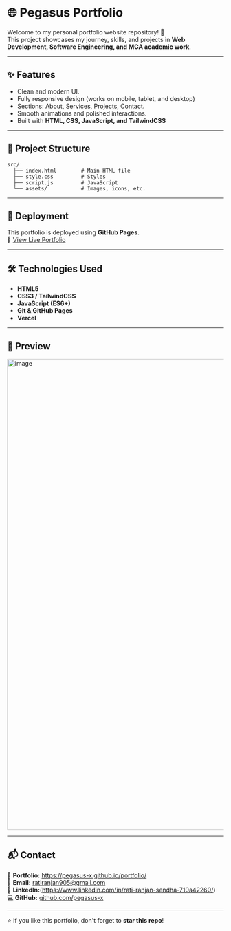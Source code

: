 # 🌐 Pegasus Portfolio

Welcome to my personal portfolio website repository! 🚀\
This project showcases my journey, skills, and projects in **Web
Development, Software Engineering, and MCA academic work**.

------------------------------------------------------------------------

## ✨ Features

-   Clean and modern UI.
-   Fully responsive design (works on mobile, tablet, and desktop) 
-   Sections: About, Services, Projects, Contact.
-   Smooth animations and polished interactions.
-   Built with **HTML, CSS, JavaScript, and TailwindCSS**

------------------------------------------------------------------------

## 📂 Project Structure

    src/
      ├── index.html        # Main HTML file
      ├── style.css         # Styles
      ├── script.js         # JavaScript
      └── assets/           # Images, icons, etc.

------------------------------------------------------------------------

## 🚀 Deployment

This portfolio is deployed using **GitHub Pages**.\
🔗 [View Live Portfolio](https://pegasus-x.github.io/portfolio/)

------------------------------------------------------------------------

## 🛠️ Technologies Used

-   **HTML5** 
-   **CSS3 / TailwindCSS**
-   **JavaScript (ES6+)** 
-   **Git & GitHub Pages**
-   **Vercel**

------------------------------------------------------------------------

## 📸 Preview

<img width="1897" height="1096" alt="image" src="https://github.com/user-attachments/assets/774daea3-b758-4296-8ba1-e89244b1eb14" />


------------------------------------------------------------------------

## 📬 Contact

💼 **Portfolio:** <https://pegasus-x.github.io/portfolio/>\
📧 **Email:** ratiranjan905@gmail.com\
🔗 **LinkedIn:**(https://www.linkedin.com/in/rati-ranjan-sendha-710a42260/)\
💻 **GitHub:** [github.com/pegasus-x](https://github.com/pegasus-x)

------------------------------------------------------------------------

⭐ If you like this portfolio, don't forget to **star this repo**!

